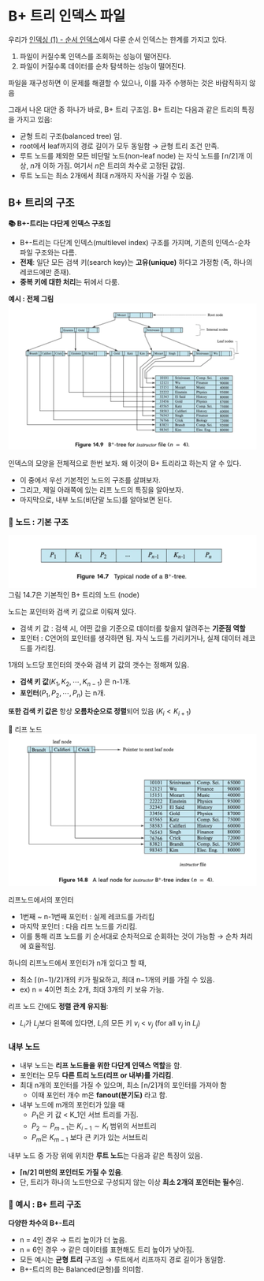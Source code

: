 # B+ 트리 인덱스 파일

우리가 [인덱싱 (1) - 순서 인덱스](chapter14_1.md)에서 다룬 순서 인덱스는 한계를 가지고 있다.

1. 파일이 커질수록 인덱스를 조회하는 성능이 떨어진다. 
2. 파일이 커질수록 데이터를 순차 탐색하는 성능이 떨어진다.

파일을 재구성하면 이 문제를 해결할 수 있으나, 이를 자주 수행하는 것은 바람직하지 않음

그래서 나온 대안 중 하나가 바로, B+ 트리 구조임.
B+ 트리는 다음과 같은 트리의 특징을 가지고 있음:

- 균형 트리 구조(balanced tree) 임.
- root에서 leaf까지의 경로 길이가 모두 동일함 → 균형 트리 조건 만족.
- 루트 노드를 제외한 모든 비단말 노드(non-leaf node) 는 자식 노드를 $⌈n/2⌉$개 이상, $n$개 이하 가짐. 여기서 $n$은 트리의 차수로 고정된 값임.
- 루트 노드는 최소 2개에서 최대 $n$개까지 자식을 가질 수 있음.

## **B+ 트리의 구조**

**📚 B+-트리는 다단계 인덱스 구조임**

- B+-트리는 다단계 인덱스(multilevel index) 구조를 가지며, 기존의 인덱스-순차 파일 구조와는 다름.
- **전제**: 일단 모든 검색 키(search key)는 **고유(unique)** 하다고 가정함 (즉, 하나의 레코드에만 존재).
- **중복 키에 대한 처리**는 뒤에서 다룸.

**예시 : 전체 그림**
![](image.png)

인덱스의 모양을 전체적으로 한번 보자. 왜 이것이 B+ 트리라고 하는지 알 수 있다.

- 이 중에서 우선 기본적인 노드의 구조를 살펴보자.
- 그리고, 제일 아래쪽에 있는 리프 노드의 특징을 알아보자.
- 마지막으로, 내부 노드(비단말 노드)를 알아보면 된다.

### **🔗 노드 : 기본 구조**
![alt text](image-1.png)
그림 14.7은 기본적인 B+ 트리의 노드 (node)

노드는 포인터와 검색 키 값으로 이뤄져 있다.

- 검색 키 값 : 검색 시, 어떤 값을 기준으로 데이터를 찾을지 알려주는 **기준점 역할**
- 포인터 : C언어의 포인터를 생각하면 됨. 자식 노드를 가리키거나, 실제 데이터 레코드를 가리킴.

1개의 노드당 포인터의 갯수와 검색 키 값의 갯수는 정해져 있음. 

- **검색 키 값**$(K_1, K_2, \cdots, K_{n-1})$ 은 n-1개.
- **포인터**$(P_1, P_2, \cdots, P_n)$ 는 n개.

**또한 검색 키 값은** 항상 **오름차순으로 정렬**되어 있음 ($K_{i} < K_{i+1}$)

🔗 리프 노드
![alt text](image-2.png)

리프노드에서의 포인터

- 1번째 ~ n-1번째 포인터 : 실제 레코드를 가리킴
- 마지막 포인터 : 다음 리프 노드를 가리킴.
- 이를 통해 리프 노드를 키 순서대로 순차적으로 순회하는 것이 가능함 → 순차 처리에 효율적임.

하나의 리프노드에서 포인터가 n개 있다고 할 때,

- 최소 ⌈(n−1)/2⌉개의 키가 필요하고, 최대 n−1개의 키를 가질 수 있음.
- ex) n = 4이면 최소 2개, 최대 3개의 키 보유 가능.

리프 노드 간에도 **정렬 관계 유지됨**:

- $L_i$가 $L_j$보다 왼쪽에 있다면, $L_i$의 모든 키 $v_i$ < $v_j$ (for all $v_j$ in $L_j$)

### 내부 노드

- 내부 노드는 **리프 노드들을 위한 다단계 인덱스 역할**을 함.
- 포인터는 모두 **다른 트리 노드(리프 or 내부)를 가리킴**.
- 최대 n개의 포인터를 가질 수 있으며, 최소 ⌈n/2⌉개의 포인터를 가져야 함
    - 이때 포인터 개수 m은 **fanout(분기도)** 라고 함.
- 내부 노드에 m개의 포인터가 있을 때
    - $P_1$은 키 값 < K_1인 서브 트리를 가짐.
    - $P_2 \sim P_{m−1}$는 $K_{i-1} \sim K_{i}$ 범위의 서브트리
    - $P_m$은 $K_{m-1}$ 보다 큰 키가 있는 서브트리

내부 노드 중 가장 위에 위치한 **루트 노드**는 다음과 같은 특징이 있음.

- **⌈n/2⌉ 미만의 포인터도 가질 수 있음**.
- 단, 트리가 하나의 노드만으로 구성되지 않는 이상 **최소 2개의 포인터는 필수**임.


### **🧱 예시 : B+ 트리 구조**

**다양한 차수의 B+-트리**

- n = 4인 경우 → 트리 높이가 더 높음.
- n = 6인 경우 → 같은 데이터를 표현해도 트리 높이가 낮아짐.
- 모든 예시는 **균형 트리** 구조임 → 루트에서 리프까지 경로 길이가 동일함.
- B+-트리의 B는 Balanced(균형)를 의미함.